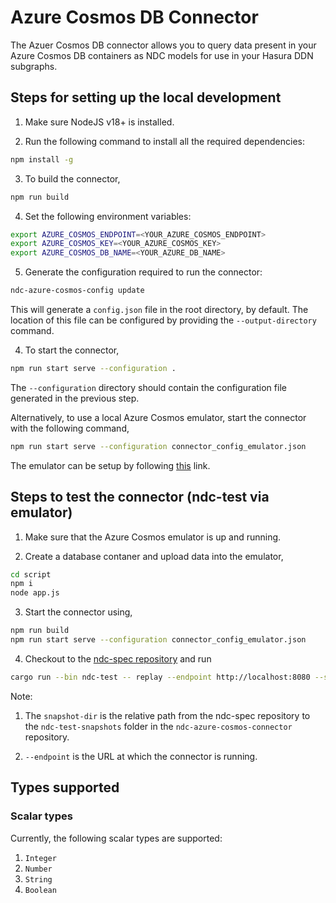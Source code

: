 # Azure Cosmos DB Connector

The Azuer Cosmos DB connector allows you to query data present in your Azure Cosmos DB containers as NDC models
for use in your Hasura DDN subgraphs.

## Steps for setting up the local development

1. Make sure NodeJS v18+ is installed.

2. Run the following command to install all the required dependencies:

```sh
npm install -g
```

3. To build the connector,

```sh
npm run build
```

4. Set the following environment variables:

```sh
export AZURE_COSMOS_ENDPOINT=<YOUR_AZURE_COSMOS_ENDPOINT>
export AZURE_COSMOS_KEY=<YOUR_AZURE_COSMOS_KEY>
export AZURE_COSMOS_DB_NAME=<YOUR_AZURE_DB_NAME>
```

5. Generate the configuration required to run the connector:

```sh
ndc-azure-cosmos-config update
```

This will generate a `config.json` file in the root directory, by default. The
location of this file can be configured by providing the `--output-directory` command.

4. To start the connector,

```sh
npm run start serve --configuration .
```

The `--configuration` directory should contain the configuration file generated in the previous step.

Alternatively, to use a local Azure Cosmos emulator, start the connector with the following command,

```sh
npm run start serve --configuration connector_config_emulator.json
```

The emulator can be setup by following [this](https://learn.microsoft.com/en-us/azure/cosmos-db/how-to-develop-emulator?pivots=api-nosql&tabs=windows%2Ccsharp) link.

## Steps to test the connector (ndc-test via emulator)

1. Make sure that the Azure Cosmos emulator is up and running.

2. Create a database contaner and upload data into the emulator,

```sh
cd script
npm i
node app.js
```

3. Start the connector using,

```sh
npm run build
npm run start serve --configuration connector_config_emulator.json
```

4. Checkout to the [ndc-spec repository](https://github.com/hasura/ndc-spec) and run

```sh
cargo run --bin ndc-test -- replay --endpoint http://localhost:8080 --snapshots-dir ../ndc-azure-cosmos-connector/ndc-test-snapshots
```

Note:

1. The `snapshot-dir` is the relative path from the ndc-spec repository to the `ndc-test-snapshots` folder in the `ndc-azure-cosmos-connector` repository.

2. `--endpoint` is the URL at which the connector is running.


## Types supported

### Scalar types

Currently, the following scalar types are supported:

1. `Integer`
2. `Number`
3. `String`
4. `Boolean`
